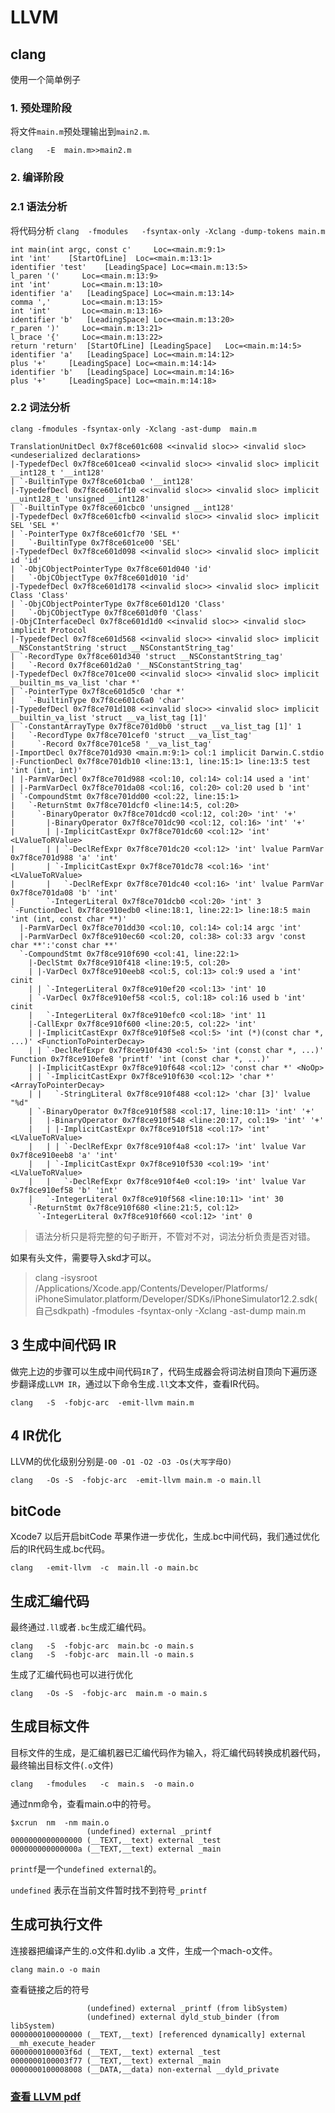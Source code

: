 # LLVM
## clang 
使用一个简单例子
### 1. 预处理阶段
将文件`main.m`预处理输出到`main2.m`.


```
clang	-E	main.m>>main2.m
```

### 2. 编译阶段

### 2.1 语法分析
将代码分析
`clang	-fmodules	-fsyntax-only -Xclang -dump-tokens main.m`

```
int main(int argc, const c'		Loc=<main.m:9:1>
int 'int'	 [StartOfLine]	Loc=<main.m:13:1>
identifier 'test'	 [LeadingSpace]	Loc=<main.m:13:5>
l_paren '('		Loc=<main.m:13:9>
int 'int'		Loc=<main.m:13:10>
identifier 'a'	 [LeadingSpace]	Loc=<main.m:13:14>
comma ','		Loc=<main.m:13:15>
int 'int'		Loc=<main.m:13:16>
identifier 'b'	 [LeadingSpace]	Loc=<main.m:13:20>
r_paren ')'		Loc=<main.m:13:21>
l_brace '{'		Loc=<main.m:13:22>
return 'return'	 [StartOfLine] [LeadingSpace]	Loc=<main.m:14:5>
identifier 'a'	 [LeadingSpace]	Loc=<main.m:14:12>
plus '+'	 [LeadingSpace]	Loc=<main.m:14:14>
identifier 'b'	 [LeadingSpace]	Loc=<main.m:14:16>
plus '+'	 [LeadingSpace]	Loc=<main.m:14:18>
```

### 2.2 词法分析

`clang -fmodules -fsyntax-only -Xclang -ast-dump  main.m`


```
TranslationUnitDecl 0x7f8ce601c608 <<invalid sloc>> <invalid sloc> <undeserialized declarations>
|-TypedefDecl 0x7f8ce601cea0 <<invalid sloc>> <invalid sloc> implicit __int128_t '__int128'
| `-BuiltinType 0x7f8ce601cba0 '__int128'
|-TypedefDecl 0x7f8ce601cf10 <<invalid sloc>> <invalid sloc> implicit __uint128_t 'unsigned __int128'
| `-BuiltinType 0x7f8ce601cbc0 'unsigned __int128'
|-TypedefDecl 0x7f8ce601cfb0 <<invalid sloc>> <invalid sloc> implicit SEL 'SEL *'
| `-PointerType 0x7f8ce601cf70 'SEL *'
|   `-BuiltinType 0x7f8ce601ce00 'SEL'
|-TypedefDecl 0x7f8ce601d098 <<invalid sloc>> <invalid sloc> implicit id 'id'
| `-ObjCObjectPointerType 0x7f8ce601d040 'id'
|   `-ObjCObjectType 0x7f8ce601d010 'id'
|-TypedefDecl 0x7f8ce601d178 <<invalid sloc>> <invalid sloc> implicit Class 'Class'
| `-ObjCObjectPointerType 0x7f8ce601d120 'Class'
|   `-ObjCObjectType 0x7f8ce601d0f0 'Class'
|-ObjCInterfaceDecl 0x7f8ce601d1d0 <<invalid sloc>> <invalid sloc> implicit Protocol
|-TypedefDecl 0x7f8ce601d568 <<invalid sloc>> <invalid sloc> implicit __NSConstantString 'struct __NSConstantString_tag'
| `-RecordType 0x7f8ce601d340 'struct __NSConstantString_tag'
|   `-Record 0x7f8ce601d2a0 '__NSConstantString_tag'
|-TypedefDecl 0x7f8ce701ce00 <<invalid sloc>> <invalid sloc> implicit __builtin_ms_va_list 'char *'
| `-PointerType 0x7f8ce601d5c0 'char *'
|   `-BuiltinType 0x7f8ce601c6a0 'char'
|-TypedefDecl 0x7f8ce701d108 <<invalid sloc>> <invalid sloc> implicit __builtin_va_list 'struct __va_list_tag [1]'
| `-ConstantArrayType 0x7f8ce701d0b0 'struct __va_list_tag [1]' 1
|   `-RecordType 0x7f8ce701cef0 'struct __va_list_tag'
|     `-Record 0x7f8ce701ce58 '__va_list_tag'
|-ImportDecl 0x7f8ce701d930 <main.m:9:1> col:1 implicit Darwin.C.stdio
|-FunctionDecl 0x7f8ce701db10 <line:13:1, line:15:1> line:13:5 test 'int (int, int)'
| |-ParmVarDecl 0x7f8ce701d988 <col:10, col:14> col:14 used a 'int'
| |-ParmVarDecl 0x7f8ce701da08 <col:16, col:20> col:20 used b 'int'
| `-CompoundStmt 0x7f8ce701dd00 <col:22, line:15:1>
|   `-ReturnStmt 0x7f8ce701dcf0 <line:14:5, col:20>
|     `-BinaryOperator 0x7f8ce701dcd0 <col:12, col:20> 'int' '+'
|       |-BinaryOperator 0x7f8ce701dc90 <col:12, col:16> 'int' '+'
|       | |-ImplicitCastExpr 0x7f8ce701dc60 <col:12> 'int' <LValueToRValue>
|       | | `-DeclRefExpr 0x7f8ce701dc20 <col:12> 'int' lvalue ParmVar 0x7f8ce701d988 'a' 'int'
|       | `-ImplicitCastExpr 0x7f8ce701dc78 <col:16> 'int' <LValueToRValue>
|       |   `-DeclRefExpr 0x7f8ce701dc40 <col:16> 'int' lvalue ParmVar 0x7f8ce701da08 'b' 'int'
|       `-IntegerLiteral 0x7f8ce701dcb0 <col:20> 'int' 3
`-FunctionDecl 0x7f8ce910edb0 <line:18:1, line:22:1> line:18:5 main 'int (int, const char **)'
  |-ParmVarDecl 0x7f8ce701dd30 <col:10, col:14> col:14 argc 'int'
  |-ParmVarDecl 0x7f8ce910ec60 <col:20, col:38> col:33 argv 'const char **':'const char **'
  `-CompoundStmt 0x7f8ce910f690 <col:41, line:22:1>
    |-DeclStmt 0x7f8ce910f418 <line:19:5, col:20>
    | |-VarDecl 0x7f8ce910eeb8 <col:5, col:13> col:9 used a 'int' cinit
    | | `-IntegerLiteral 0x7f8ce910ef20 <col:13> 'int' 10
    | `-VarDecl 0x7f8ce910ef58 <col:5, col:18> col:16 used b 'int' cinit
    |   `-IntegerLiteral 0x7f8ce910efc0 <col:18> 'int' 11
    |-CallExpr 0x7f8ce910f600 <line:20:5, col:22> 'int'
    | |-ImplicitCastExpr 0x7f8ce910f5e8 <col:5> 'int (*)(const char *, ...)' <FunctionToPointerDecay>
    | | `-DeclRefExpr 0x7f8ce910f430 <col:5> 'int (const char *, ...)' Function 0x7f8ce910efe8 'printf' 'int (const char *, ...)'
    | |-ImplicitCastExpr 0x7f8ce910f648 <col:12> 'const char *' <NoOp>
    | | `-ImplicitCastExpr 0x7f8ce910f630 <col:12> 'char *' <ArrayToPointerDecay>
    | |   `-StringLiteral 0x7f8ce910f488 <col:12> 'char [3]' lvalue "%d"
    | `-BinaryOperator 0x7f8ce910f588 <col:17, line:10:11> 'int' '+'
    |   |-BinaryOperator 0x7f8ce910f548 <line:20:17, col:19> 'int' '+'
    |   | |-ImplicitCastExpr 0x7f8ce910f518 <col:17> 'int' <LValueToRValue>
    |   | | `-DeclRefExpr 0x7f8ce910f4a8 <col:17> 'int' lvalue Var 0x7f8ce910eeb8 'a' 'int'
    |   | `-ImplicitCastExpr 0x7f8ce910f530 <col:19> 'int' <LValueToRValue>
    |   |   `-DeclRefExpr 0x7f8ce910f4e0 <col:19> 'int' lvalue Var 0x7f8ce910ef58 'b' 'int'
    |   `-IntegerLiteral 0x7f8ce910f568 <line:10:11> 'int' 30
    `-ReturnStmt 0x7f8ce910f680 <line:21:5, col:12>
      `-IntegerLiteral 0x7f8ce910f660 <col:12> 'int' 0
```


> 语法分析只是将完整的句子断开，不管对不对，词法分析负责是否对错。
> 

如果有头文件，需要导入skd才可以。

> clang	-isysroot	/Applications/Xcode.app/Contents/Developer/Platforms/
iPhoneSimulator.platform/Developer/SDKs/iPhoneSimulator12.2.sdk(自己sdkpath) 	-fmodules	-fsyntax-only -Xclang -ast-dump main.m

## 3 生成中间代码 IR

做完上边的步骤可以生成中间代码`IR`了，代码生成器会将词法树自顶向下遍历逐步翻译成`LLVM IR`，通过以下命令生成`.ll`文本文件，查看IR代码。

```
clang	-S	-fobjc-arc	-emit-llvm main.m
```

## 4 IR优化
LLVM的优化级别分别是`-O0 -O1 -O2 -O3 -Os(大写字母O)`

```
clang	-Os	-S	-fobjc-arc	-emit-llvm main.m -o main.ll
```

## bitCode
Xcode7 以后开启bitCode 苹果作进一步优化，生成.bc中间代码，我们通过优化后的IR代码生成.bc代码。

```
clang	-emit-llvm	-c	main.ll -o main.bc
```

## 生成汇编代码

最终通过`.ll`或者`.bc`生成汇编代码。


```
clang	-S	-fobjc-arc	main.bc	-o main.s
clang	-S	-fobjc-arc	main.ll	-o main.s

```

生成了汇编代码也可以进行优化

```
clang	-Os	-S	-fobjc-arc	main.m -o main.s
```

## 生成目标文件

目标文件的生成，是汇编机器已汇编代码作为输入，将汇编代码转换成机器代码，最终输出目标文件(`.o`文件)

```
clang	-fmodules	-c	main.s	-o main.o
```

通过nm命令，查看main.o中的符号。

```
$xcrun	nm	-nm	main.o
                 (undefined) external _printf
0000000000000000 (__TEXT,__text) external _test
000000000000000a (__TEXT,__text) external _main
```

`printf`是一个`undefined external`的。

`undefined` 表示在当前文件暂时找不到符号`_printf`


## 生成可执行文件

连接器把编译产生的.o文件和.dylib .a 文件，生成一个mach-o文件。

```
clang main.o -o main
```

查看链接之后的符号

```
                 (undefined) external _printf (from libSystem)
                 (undefined) external dyld_stub_binder (from libSystem)
0000000100000000 (__TEXT,__text) [referenced dynamically] external __mh_execute_header
0000000100003f6d (__TEXT,__text) external _test
0000000100003f77 (__TEXT,__text) external _main
0000000100008008 (__DATA,__data) non-external __dyld_private

```

### [查看 LLVM pdf]([LLVM-课件-](media/LLVM-%E8%AF%BE%E4%BB%B6-.pdf))
